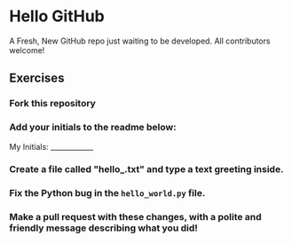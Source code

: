 # Hello GitHub

A Fresh, New GitHub repo just waiting to be developed.  All contributors welcome!

## Exercises

### Fork this repository

### Add your initials to the readme below:

My Initials:  ____________


### Create a file called "hello_<yourname>.txt"  and type a text greeting inside.
  
  
### Fix the Python bug in the `hello_world.py` file.
  
  
### Make a pull request with these changes, with a polite and friendly message describing what you did!
  
  


